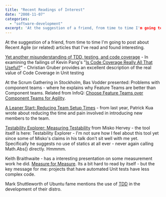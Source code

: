 ```yaml
---
title: "Recent Readings of Interest"
date: "2008-11-07"
categories: 
  - "software-development"
excerpt: 'At the suggestion of a friend, from time to time I'm going to post about Recent Agile (or'
---
```


At the suggestion of a friend, from time to time I'm going to post about Recent Agile (or related) articles that I've read and found interesting.

[Yet another misunderstanding of TDD, testing, and code coverage](https://www.agileadvice.com/2008/11/04/uncategorized/yet-another-misunderstanding-of-tdd-testing-and-code-coverage/#comment-2024) - In examining the failings of Kevin Pang's "[Is Code Coverage Really All That Useful?](https://www.kevinwilliampang.com/post/Is-Code-Coverage-Really-All-That-Useful.aspx)" - Christian Gruber provides an excellent description of the real value of Code Coverage in Unit testing

At the Scrum Gathering in Stockholm, Bas Vodder presented: Problems with component teams - where he explains why Feature Teams are better than Component teams. Related from InfoQ: [Choose Feature Teams over Component Teams for Agility](https://www.infoq.com/articles/scaling-lean-agile-feature-teams).

[A Leaner Start: Reducing Team Setup Times](https://www.infoq.com/articles/pat-kua-onboarding-new) - from last year, Patrick Kua wrote about reducing the time and pain involved in introducing new members to the team.

[Testability Explorer: Measuring Testability](https://misko.hevery.com/2008/10/21/testability-explorer-measuring-testability/) from Misko Hervey - the tool itself is here: Testability Explorer - I'm not sure how I feel about this tool yet since some of Misko's claims in his talk don't sit well with me yet. Specifically he suggests no use of statics at all ever - never again calling Math.Abs() directly. Hmmmm.

Keith Braithwaite - has a interesting presentation on some measurement work he did. [Measure for Measure](https://www.keithbraithwaite.demon.co.uk/professional/presentations/#measure4). Its a bit hard to read by itself - but the key message for me: projects that have automated Unit tests have less complex code.

Mark Shuttleworth of Ubuntu fame mentions the use of [TDD](https://www.markshuttleworth.com/archives/150) in the development of their distro.
